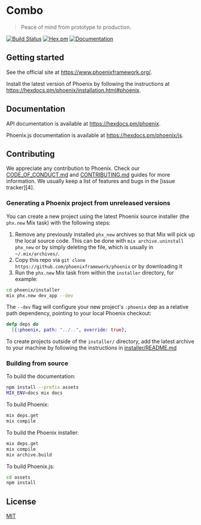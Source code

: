 # Combo

> Peace of mind from prototype to production.

[![Build Status](https://github.com/phoenixframework/phoenix/workflows/CI/badge.svg)](https://github.com/phoenixframework/phoenix/actions/workflows/ci.yml) [![Hex.pm](https://img.shields.io/hexpm/v/phoenix.svg)](https://hex.pm/packages/phoenix) [![Documentation](https://img.shields.io/badge/documentation-gray)](https://hexdocs.pm/phoenix)

## Getting started

See the official site at <https://www.phoenixframework.org/>.

Install the latest version of Phoenix by following the instructions at <https://hexdocs.pm/phoenix/installation.html#phoenix>.

## Documentation

API documentation is available at <https://hexdocs.pm/phoenix>.

Phoenix.js documentation is available at <https://hexdocs.pm/phoenix/js>.

## Contributing

We appreciate any contribution to Phoenix. Check our [CODE_OF_CONDUCT.md](CODE_OF_CONDUCT.md) and [CONTRIBUTING.md](CONTRIBUTING.md) guides for more information. We usually keep a list of features and bugs in the [issue tracker][4].

### Generating a Phoenix project from unreleased versions

You can create a new project using the latest Phoenix source installer (the `phx.new` Mix task) with the following steps:

1. Remove any previously installed `phx_new` archives so that Mix will pick up the local source code. This can be done with `mix archive.uninstall phx_new` or by simply deleting the file, which is usually in `~/.mix/archives/`.
2. Copy this repo via `git clone https://github.com/phoenixframework/phoenix` or by downloading it
3. Run the `phx.new` Mix task from within the `installer` directory, for example:

```bash
cd phoenix/installer
mix phx.new dev_app --dev
```

The `--dev` flag will configure your new project's `:phoenix` dep as a relative path dependency, pointing to your local Phoenix checkout:

```elixir
defp deps do
  [{:phoenix, path: "../..", override: true},
```

To create projects outside of the `installer/` directory, add the latest archive to your machine by following the instructions in [installer/README.md](https://github.com/phoenixframework/phoenix/blob/main/installer/README.md)

### Building from source

To build the documentation:

```bash
npm install --prefix assets
MIX_ENV=docs mix docs
```

To build Phoenix:

```bash
mix deps.get
mix compile
```

To build the Phoenix installer:

```bash
mix deps.get
mix compile
mix archive.build
```

To build Phoenix.js:

```bash
cd assets
npm install
```

## License

[MIT](LICENSE.txt)
